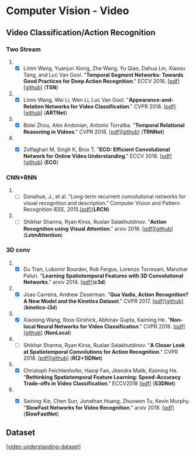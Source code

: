 # Computer Vision - Video

## Video Classification/Action Recognition

### Two Stream
1. - [x] Limin Wang, Yuanjun Xiong, Zhe Wang, Yu Qiao, Dahua Lin, Xiaoou Tang, and Luc Van Gool. "**Temporal Segment Networks: Towards Good Practices for Deep Action Recognition**." ECCV 2016. [[pdf]](https://arxiv.org/abs/1608.00859)[[github]](https://github.com/yjxiong/temporal-segment-networks) (**TSN**)

1. - [x] Limin Wang, Wei Li, Wen Li, Luc Van Gool. "**Appearance-and-Relation Networks for Video Classification**." CVPR 2018. [[pdf]](https://arxiv.org/abs/1711.09125)[[github]](https://github.com/wanglimin/ARTNet) (**ARTNet**)

1. - [x] Bolei Zhou, Alex Andonian, Antonio Torralba. "**Temporal Relational Reasoning in Videos**." CVPR 2018. [[pdf]](https://arxiv.org/abs/1711.08496v1)[[github]](https://github.com/metalbubble/TRN-pytorch) (**TRNNet**)

1. - [x] Zolfaghari M, Singh K, Brox T. "**ECO: Efficient Convolutional Network for Online Video Understanding**." ECCV 2018. [[pdf]](https://arxiv.org/abs/1804.09066)[[github]](https://github.com/mzolfaghari/ECO-pytorch) (**ECO**)


### CNN+RNN
1. - [ ] Donahue, J., et al. “Long-term recurrent convolutional networks for visual recognition and description.” Computer Vision and Pattern Recognition IEEE, 2015.[[pdf]](https://arxiv.org/abs/1411.4389)(**LRCN**)

1. - [ ] Shikhar Sharma, Ryan Kiros, Ruslan Salakhutdinov. "**Action Recognition using Visual Attention**." arxiv 2016. [[pdf]](http://arxiv.org/abs/1511.04119)[[github]](https://github.com/kracwarlock/action-recognition-visual-attention) (**LstmAttention**)

### 3D conv
1. - [x] Du Tran, Lubomir Bourdev, Rob Fergus, Lorenzo Torresani, Manohar Paluri. "**Learning Spatiotemporal Features with 3D Convolutional Networks**." arxiv 2014. [[pdf]](https://arxiv.org/abs/1412.0767)(**c3d**)

1. - [x] Joao Carreira, Andrew Zisserman. "**Qua Vadis, Action Recognition? A New Model and the Kinetics Dataset**." CVPR 2017. [[pdf]](https://arxiv.org/abs/1705.077509)[[github]](https://github.com/deepmind/kinetics-i3d/) (**kinetics-i3d**)

1. - [x] Xiaolong Wang, Ross Girshick, Abhinav Gupta, Kaiming He. "**Non-local Neural Networks for Video Classification**." CVPR 2018. [[pdf]](https://arxiv.org/abs/1711.07971v1)[[github]](https://github.com/facebookresearch/video-nonlocal-net) (**NonLocal**)

1. - [ ] Shikhar Sharma, Ryan Kiros, Ruslan Salakhutdinov. "**A Closer Look at Spatiotemporal Convolutions for Action Recognition**." CVPR 2018. [[pdf]](https://arxiv.org/abs/1711.11248)[[github]](https://github.com/facebookresearch/VMZ) (**R(2+1)DNet**)

1. - [x] Christoph Feichtenhofer, Haoqi Fan, Jitendra Malik, Kaiming He. "**Rethinking Spatiotemporal Feature Learning: Speed-Accuracy Trade-offs in Video Classification**." ECCV2018 [[pdf]](https://arxiv.org/abs/1712.04851) (**S3DNet**)

1. - [x] Saining Xie, Chen Sun, Jonathan Huang, Zhuowen Tu, Kevin Murphy. "**SlowFast Networks for Video Recognition**." arxiv 2018. [[pdf]](https://arxiv.org/abs/1812.03982)(**SlowFastNet**)


## Dataset
[[video-understanding-dataset]](https://github.com/yoosan/video-understanding-dataset)
